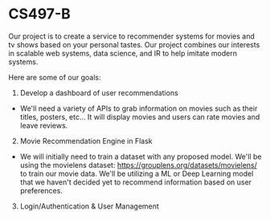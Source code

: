 # CS497-B

Our project is to create a service to recommender systems for
movies and tv shows based on your personal tastes. Our project
combines our interests in scalable web systems, data science, 
and IR to help imitate modern systems. 

Here are some of our goals:
1. Develop a dashboard of user recommendations
- We'll need a variety of APIs to grab information on movies
such as their titles, posters, etc... It will display movies
and users can rate movies and leave reviews.
2. Movie Recommendation Engine in Flask
- We will initially need to train a dataset with any proposed model.
We'll be using the movielens dataset: https://grouplens.org/datasets/movielens/
to train our movie data. We'll be utilizing a ML or Deep Learning model
that we haven't decided yet to recommend information based on user preferences.
3. Login/Authentication & User Management